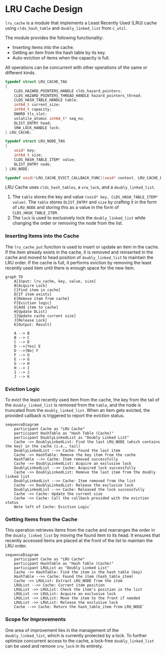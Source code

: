 
# LRU Cache Design

`lru_cache` is a module that implements a Least Recently Used (LRU) cache using `clds_hash_table` and `doubly_linked_list` from `c_util`.

The module provides the following functionality:

- Inserting items into the cache.
- Getting an item from the hash table by its key.
- Auto-eviction of items when the capacity is full.

All operations can be concurrent with other operations of the same or different kinds.

```c
typedef struct LRU_CACHE_TAG
{
    CLDS_HAZARD_POINTERS_HANDLE clds_hazard_pointers;
    CLDS_HAZARD_POINTERS_THREAD_HANDLE hazard_pointers_thread;
    CLDS_HASH_TABLE_HANDLE table;
    int64_t current_size;
    int64_t capacity;
    DWORD tls_slot;
    volatile_atomic int64_t* seq_no;
    DLIST_ENTRY head;
    SRW_LOCK_HANDLE lock;
} LRU_CACHE;

typedef struct LRU_NODE_TAG
{
    void* key;
    int64_t size;
    CLDS_HASH_TABLE_ITEM* value;
    DLIST_ENTRY node;
} LRU_NODE;

typedef void(*LRU_CACHE_EVICT_CALLBACK_FUNC)(void* context, LRU_CACHE_EVICT_RESULT cache_evict_status);
```

LRU Cache uses `clds_hash_tables`, a `srw_lock`, and a `doubly_linked_list`.

1.  The `table` stores the key and value `(void* key, CLDS_HASH_TABLE_ITEM* value)`. The `table` stores `DLIST_ENTRY` and `size` by crafting it in the form of `LRU_NODE` and storing this as a value in the form of `CLDS_HASH_TABLE_ITEM`.
2.  The `lock` is used to exclusively lock the `doubly_linked_list` while changing the order or removing the node from the list.

### Inserting Items into the Cache

The `lru_cache_put` function is used to insert or update an item in the cache. If the item already exists in the cache, it is removed and reinserted in the cache and moved to head position of `doubly_linked_list` to maintain the LRU order. If the cache is full, it performs eviction by removing the least recently used item until there is enough space for the new item.

```mermaid
graph TD
    A[Input: lru_cache, key, value, size]
    B[Acquire Lock]
    C[Find item in cache]
    D[If item exists]
    E[Remove item from cache]
    F[Eviction logic]
    G[Add item to cache]
    H[Update DList]
    I[Update cache current size]
    J[Release Lock]
    K[Output: Result]

    A --> B
    B --> C
    C --> D
    D -->|Yes| E
    D -->|No| F
    F --> G
    E --> G
    G --> H
    H --> I
    I --> J
    J --> K
```

### Eviction Logic

To evict the least recently used item from the cache, the key from the tail of the `doubly_linked_list` is removed from the `table`, and the node is truncated from the `doubly_linked_list`. When an item gets evicted, the provided callback is triggered to report the eviction status.

```mermaid
sequenceDiagram
    participant Cache as "LRU Cache"
    participant HashTable as "Hash Table (Cache)"
    participant DoublyLinkedList as "Doubly Linked List"
    Cache ->> DoublyLinkedList: Find the last LRU_NODE (which contains the key) in the cache (i.e., tail)
    DoublyLinkedList -->> Cache: Found the last item
    Cache ->> HashTable: Remove the key item from the cache
    HashTable -->> Cache: Item removed successfully
    Cache ->> DoublyLinkedList: Acquire an exclusive lock
    DoublyLinkedList -->> Cache: Acquired lock successfully
    Cache ->> DoublyLinkedList: Remove the last item from the doubly linked list
    DoublyLinkedList -->> Cache: Item removed from the list
    Cache ->> DoublyLinkedList: Release the exclusive lock
    DoublyLinkedList -->> Cache: Released the lock successfully
    Cache ->> Cache: Update the current size
    Cache ->> Cache: Call the callback provided with the eviction status
    Note left of Cache: Eviction Logic` 
```
### Getting Items from the Cache

This operation retrieves items from the cache and rearranges the order in the `doubly_linked_list` by moving the found item to its head. It ensures that recently accessed items are placed at the front of the list to maintain the LRU order.

```mermaid
sequenceDiagram
    participant Cache as "LRU Cache"
    participant HashTable as "Hash Table (Cache)"
    participant LRUList as "Doubly Linked List"
    Cache ->> HashTable: Find the item in the hash table (key)
    HashTable -->> Cache: Found the item (hash_table_item)
    Cache ->> LRUList: Extract LRU_NODE from the item
    LRUList -->> Cache: Current item position
    LRUList ->> LRUList: Check the item's position in the list
    LRUList ->> LRUList: Acquire an exclusive lock
    LRUList ->> LRUList: Move the item to the front if needed
    LRUList ->> LRUList: Release the exclusive lock
    Cache -->> Cache: Return the hash_table_item from LRU_NODE` 
```


### Scope for Improvements

One area of improvement lies in the management of the `doubly_linked_list`, which is currently protected by a lock. To further optimize concurrent access to the cache, a lock-free `doubly_linked_list` can be used and remove `srw_lock` in its entirety. 

